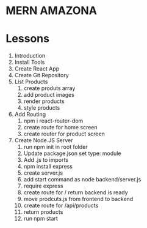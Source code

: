 # MERN AMAZONA

# Lessons

1. Introduction
2. Install Tools
3. Create React App
4. Create Git Repository
5. List Products
   1. create produts array
   2. add product images
   3. render products
   4. style products
6. Add Routing
   1. npm i react-router-dom
   2. create route for home screen
   3. create router for product screen
7. Create Node.JS Server
   1. run npm init in root folder
   2. Update package.json set type: module
   3. Add .js to imports
   4. npm install express
   5. create server.js
   6. add start command as node backend/server.js
   7. require express
   8. create route for / return backend is ready
   9. move prodcuts.js from frontend to backend
   10. create route for /api/products
   11. return products
   12. run npm start

